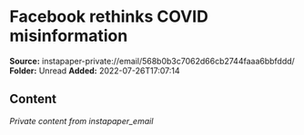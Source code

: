 # Facebook rethinks COVID misinformation

**Source:** instapaper-private://email/568b0b3c7062d66cb2744faaa6bbfddd/
**Folder:** Unread
**Added:** 2022-07-26T17:07:14




## Content
*Private content from instapaper_email*
